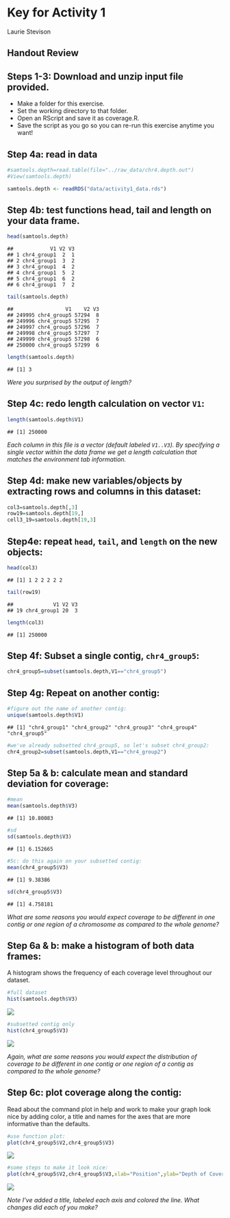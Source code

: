 Key for Activity 1
================
Laurie Stevison

## Handout Review

## Steps 1-3: Download and unzip input file provided.

- Make a folder for this exercise.
- Set the working directory to that folder.
- Open an RScript and save it as coverage.R.
- Save the script as you go so you can re-run this exercise anytime you
  want!

## Step 4a: read in data

``` r
#samtools.depth=read.table(file="../raw_data/chr4.depth.out")
#View(samtools.depth)

samtools.depth <- readRDS("data/activity1_data.rds")
```

## Step 4b: test functions head, tail and length on your data frame.

``` r
head(samtools.depth)
```

    ##            V1 V2 V3
    ## 1 chr4_group1  2  1
    ## 2 chr4_group1  3  2
    ## 3 chr4_group1  4  2
    ## 4 chr4_group1  5  2
    ## 5 chr4_group1  6  2
    ## 6 chr4_group1  7  2

``` r
tail(samtools.depth)
```

    ##                 V1    V2 V3
    ## 249995 chr4_group5 57294  8
    ## 249996 chr4_group5 57295  7
    ## 249997 chr4_group5 57296  7
    ## 249998 chr4_group5 57297  7
    ## 249999 chr4_group5 57298  6
    ## 250000 chr4_group5 57299  6

``` r
length(samtools.depth)
```

    ## [1] 3

*Were you surprised by the output of length?*

## Step 4c: redo length calculation on vector `V1`:

``` r
length(samtools.depth$V1)
```

    ## [1] 250000

*Each column in this file is a vector (default labeled `V1..V3`). By
specifying a single vector within the data frame we get a length
calculation that matches the environment tab information.*

## Step 4d: make new variables/objects by extracting rows and columns in this dataset:

``` r
col3=samtools.depth[,3]
row19=samtools.depth[19,]
cell3_19=samtools.depth[19,3]
```

## Step4e: repeat `head`, `tail`, and `length` on the new objects:

``` r
head(col3)
```

    ## [1] 1 2 2 2 2 2

``` r
tail(row19)
```

    ##             V1 V2 V3
    ## 19 chr4_group1 20  3

``` r
length(col3)
```

    ## [1] 250000

## Step 4f: Subset a single contig, `chr4_group5`:

``` r
chr4_group5=subset(samtools.depth,V1=="chr4_group5")
```

## Step 4g: Repeat on another contig:

``` r
#figure out the name of another contig:
unique(samtools.depth$V1)
```

    ## [1] "chr4_group1" "chr4_group2" "chr4_group3" "chr4_group4" "chr4_group5"

``` r
#we've already subsetted chr4_group5, so let's subset chr4_group2:
chr4_group2=subset(samtools.depth,V1=="chr4_group2")
```

## Step 5a & b: calculate mean and standard deviation for coverage:

``` r
#mean
mean(samtools.depth$V3)
```

    ## [1] 10.80083

``` r
#sd
sd(samtools.depth$V3)
```

    ## [1] 6.152665

``` r
#5c: do this again on your subsetted contig:
mean(chr4_group5$V3)
```

    ## [1] 9.38386

``` r
sd(chr4_group5$V3)
```

    ## [1] 4.758181

*What are some reasons you would expect coverage to be different in one
contig or one region of a chromosome as compared to the whole genome?*

## Step 6a & b: make a histogram of both data frames:

A histogram shows the frequency of each coverage level throughout our
dataset.

``` r
#full dataset
hist(samtools.depth$V3)
```

![](activity1key_files/figure-gfm/6ab-1.png)<!-- -->

``` r
#subsetted contig only
hist(chr4_group5$V3)
```

![](activity1key_files/figure-gfm/6ab-2.png)<!-- -->

*Again, what are some reasons you would expect the distribution of
coverage to be different in one contig or one region of a contig as
compared to the whole genome?*

## Step 6c: plot coverage along the contig:

Read about the command plot in help and work to make your graph look
nice by adding color, a title and names for the axes that are more
informative than the defaults.

``` r
#use function plot:
plot(chr4_group5$V2,chr4_group5$V3)
```

![](activity1key_files/figure-gfm/6c-1.png)<!-- -->

``` r
#some steps to make it look nice:
plot(chr4_group5$V2,chr4_group5$V3,xlab="Position",ylab="Depth of Coverage",main="chr4_group5 Coverage",type="l",lwd=3,col="blue")
```

![](activity1key_files/figure-gfm/6c-2.png)<!-- -->

*Note I’ve added a title, labeled each axis and colored the line. What
changes did each of you make?*
